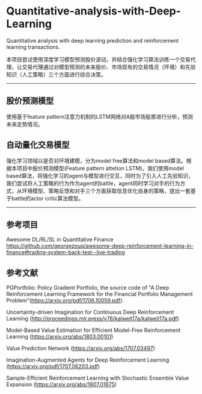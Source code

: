 # Quantitative-analysis-with-Deep-Learning
Quantitative analysis with deep learning prediction and reinforcement learning transactions.

本项目尝试使用深度学习模型预测股价波动，并结合强化学习算法训练一个交易代理，让交易代理通过对模型预测的未来股价、市场现有的交易情况（环境）和先验知识（人工策略）三个方面进行综合决策。

---

## 股价预测模型

使用基于feature pattern注意力机制的LSTM网络对A股市场股票进行分析，预测未来走势情况。

## 自动量化交易模型

强化学习领域以是否对环境建模，分为model free算法和model based算法。根据本项目中股价预测模型(Feature pattern attetion LSTM)，我们使用model based算法，将强化学习的agent与模型进行交互，同时为了引入人工先验知识，我们尝试将人工策略的行为作为agent的battle，agent同时学习对手的行为方式，从环境模型、策略反馈和对手三个方面获取信息优化自身的策略，提出一套基于battle的actor critic算法模型。

---

## 参考项目

Awesome DL/RL/SL in Quantitative Finance
https://github.com/georgezouq/awesome-deep-reinforcement-learning-in-finance#trading-system-back-test--live-trading





## 参考文献

PGPortfolio: Policy Gradient Portfolio, the source code of "A Deep Reinforcement Learning Framework for the Financial Portfolio Management Problem"(https://arxiv.org/pdf/1706.10059.pdf).

Uncertainty-driven Imagination for Continuous Deep Reinforcement Learning (http://proceedings.mlr.press/v78/kalweit17a/kalweit17a.pdf)

Model-Based Value Estimation for Efficient Model-Free Reinforcement Learning  (https://arxiv.org/abs/1803.00101)

Value Prediction Network  (https://arxiv.org/abs/1707.03497)

Imagination-Augmented Agents for Deep Reinforcement Learning  (https://arxiv.org/pdf/1707.06203.pdf)


Sample-Efficient Reinforcement Learning with Stochastic Ensemble Value Expansion  (https://arxiv.org/abs/1807.01675)